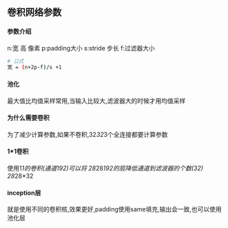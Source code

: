 ## 卷积网络参数

#### 参数介绍
n:宽 高 像素
p:padding大小
s:stride 步长
f:过滤器大小

```bash
# 公式
宽 = (n+2p-f)/s +1
```

#### 池化
最大值比均值采样常用,当输入比较大,滤波器大的时候才用均值采样


#### 为什么需要卷积
为了减少计算参数,如果不卷积,32*32*3个全连接都要计算参数

#### 1*1卷积
使用1*1的卷积(通道192)可以将 28*28*192的层降低通道到滤波器的个数(32) 28*28*32

#### inception层
就是使用不同的卷积核,效果更好,padding使用same填充,输出会一致,也可以使用池化层



